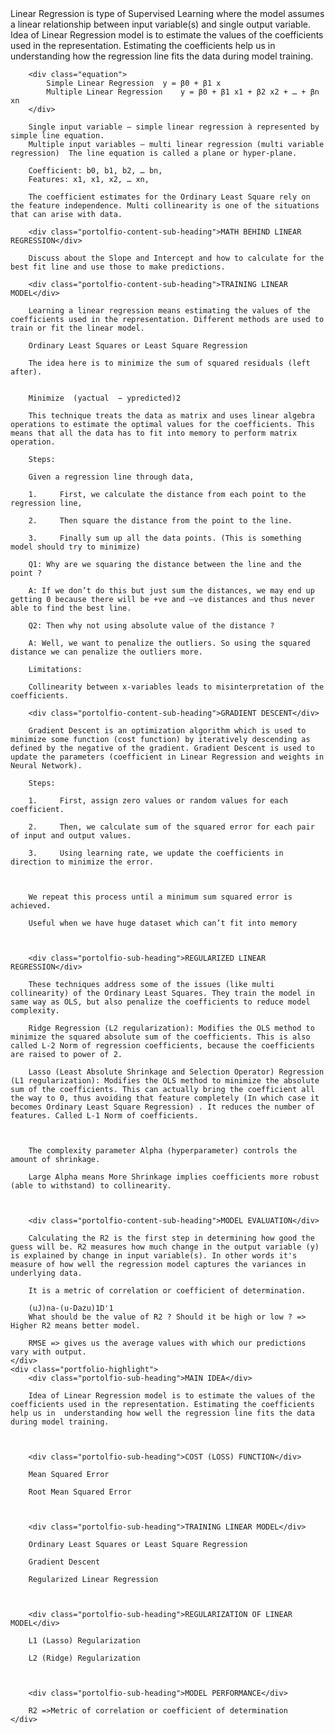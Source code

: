 <div class="portfolio-summary">
Linear Regression is type of Supervised Learning where the model assumes a linear relationship between input variable(s) and single output variable.
<div class="portfolio-container">
    <div class="portfolio-content">
        Idea of Linear Regression model is to estimate the values of the coefficients used in the representation. Estimating the coefficients help us in understanding how the regression line fits the data during model training.
    
        <div class="equation">
            Simple Linear Regression  y = β0 + β1 x    
            Multiple Linear Regression    y = β0 + β1 x1 + β2 x2 + … + βn xn
        </div>

        Single input variable – simple linear regression à represented by simple line equation. 
        Multiple input variables – multi linear regression (multi variable regression)  The line equation is called a plane or hyper-plane. 

        Coefficient: b0, b1, b2, … bn, 
        Features: x1, x1, x2, … xn, 

        The coefficient estimates for the Ordinary Least Square rely on the feature independence. Multi collinearity is one of the situations that can arise with data. 

        <div class="portolfio-content-sub-heading">MATH BEHIND LINEAR REGRESSION</div>

        Discuss about the Slope and Intercept and how to calculate for the best fit line and use those to make predictions. 

        <div class="portolfio-content-sub-heading">TRAINING LINEAR MODEL</div>

        Learning a linear regression means estimating the values of the coefficients used in the representation. Different methods are used to train or fit the linear model. 

        Ordinary Least Squares or Least Square Regression 

        The idea here is to minimize the sum of squared residuals (left after).  
        

        Minimize  (yactual  − ypredicted)2 

        This technique treats the data as matrix and uses linear algebra operations to estimate the optimal values for the coefficients. This means that all the data has to fit into memory to perform matrix operation. 

        Steps: 

        Given a regression line through data, 

        1.     First, we calculate the distance from each point to the regression line, 

        2.     Then square the distance from the point to the line.  

        3.     Finally sum up all the data points. (This is something model should try to minimize) 

        Q1: Why are we squaring the distance between the line and the point ?  

        A: If we don’t do this but just sum the distances, we may end up getting 0 because there will be +ve and –ve distances and thus never able to find the best line. 

        Q2: Then why not using absolute value of the distance ?  

        A: Well, we want to penalize the outliers. So using the squared distance we can penalize the outliers more. 

        Limitations: 

        Collinearity between x-variables leads to misinterpretation of the coefficients. 

        <div class="portolfio-content-sub-heading">GRADIENT DESCENT</div>

        Gradient Descent is an optimization algorithm which is used to minimize some function (cost function) by iteratively descending as defined by the negative of the gradient. Gradient Descent is used to update the parameters (coefficient in Linear Regression and weights in Neural Network). 

        Steps: 

        1.     First, assign zero values or random values for each coefficient. 

        2.     Then, we calculate sum of the squared error for each pair of input and output values. 

        3.     Using learning rate, we update the coefficients in direction to minimize the error. 

        

        We repeat this process until a minimum sum squared error is achieved. 

        Useful when we have huge dataset which can’t fit into memory 

        

        <div class="portolfio-sub-heading">REGULARIZED LINEAR REGRESSION</div>

        These techniques address some of the issues (like multi collinearity) of the Ordinary Least Squares. They train the model in same way as OLS, but also penalize the coefficients to reduce model complexity. 

        Ridge Regression (L2 regularization): Modifies the OLS method to minimize the squared absolute sum of the coefficients. This is also called L-2 Norm of regression coefficients, because the coefficients are raised to power of 2. 

        Lasso (Least Absolute Shrinkage and Selection Operator) Regression (L1 regularization): Modifies the OLS method to minimize the absolute sum of the coefficients. This can actually bring the coefficient all the way to 0, thus avoiding that feature completely (In which case it becomes Ordinary Least Square Regression) . It reduces the number of features. Called L-1 Norm of coefficients. 

        

        The complexity parameter Alpha (hyperparameter) controls the amount of shrinkage. 

        Large Alpha means More Shrinkage implies coefficients more robust (able to withstand) to collinearity. 

        

        <div class="portolfio-content-sub-heading">MODEL EVALUATION</div>

        Calculating the R2 is the first step in determining how good the guess will be. R2 measures how much change in the output variable (y) is explained by change in input variable(s). In other words it's measure of how well the regression model captures the variances in underlying data. 

        It is a metric of correlation or coefficient of determination. 

        (uJ)na-(u-Dazu)1D'1 
        What should be the value of R2 ? Should it be high or low ? => Higher R2 means better model. 

        RMSE => gives us the average values with which our predictions vary with output.
    </div>
    <div class="portfolio-highlight">
        <div class="portolfio-sub-heading">MAIN IDEA</div>

        Idea of Linear Regression model is to estimate the values of the coefficients used in the representation. Estimating the coefficients help us in  understanding how well the regression line fits the data during model training. 

        

        <div class="portolfio-sub-heading">COST (LOSS) FUNCTION</div>

        Mean Squared Error 

        Root Mean Squared Error 

        

        <div class="portolfio-sub-heading">TRAINING LINEAR MODEL</div>

        Ordinary Least Squares or Least Square Regression 

        Gradient Descent 

        Regularized Linear Regression 

        

        <div class="portolfio-sub-heading">REGULARIZATION OF LINEAR MODEL</div> 

        L1 (Lasso) Regularization 

        L2 (Ridge) Regularization 

        

        <div class="portolfio-sub-heading">MODEL PERFORMANCE</div> 

        R2 =>Metric of correlation or coefficient of determination 
    </div>
</div>